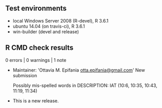 ## Test environments
* local Windows Server 2008 (R-devel), R 3.6.1
* ubuntu 14.04 (on travis-ci), R 3.6.1
* win-builder (devel and release)

## R CMD check results

0 errors | 0 warnings | 1 note

* Maintainer: 'Ottavia M. Epifania <otta.epifania@gmail.com>'
  New submission


  Possibly mis-spelled words in DESCRIPTION:
    IAT (10:6, 10:35, 10:43, 11:19, 11:34)

* This is a new release.
